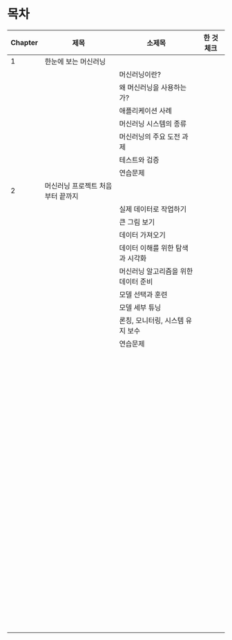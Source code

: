 # 목차

| Chapter | 제목                 | 소제목                 | 한 것 체크 |
|---------|--------------------|---------------------|--------|
| 1       | 한눈에 보는 머신러닝        |                     |        |
|         |                    | 머신러닝이란?             |        |
|         |                    | 왜 머신러닝을 사용하는가?      |        |
|         |                    | 애플리케이션 사례           |        |
|         |                    | 머신러닝 시스템의 종류        |        |
|         |                    | 머신러닝의 주요 도전 과제      |        |
|         |                    | 테스트와 검증             |        |
|         |                    | 연습문제                |        |
| 2       | 머신러닝 프로젝트 처음부터 끝까지 |                     |        |
|         |                    | 실제 데이터로 작업하기        |        |
|         |                    | 큰 그림 보기             |        |
|         |                    | 데이터 가져오기            |        |
|         |                    | 데이터 이해를 위한 탐색과 시각화  |        |
|         |                    | 머신러닝 알고리즘을 위한 데이터 준비 |        |
|         |                    | 모델 선택과 훈련           |        |
|         |                    | 모델 세부 튜닝            |        |
|         |                    | 론칭, 모니터링, 시스템 유지 보수 |        |
|         |                    | 연습문제                |        |
|         |                    |                     |        |
|         |                    |                     |        |
|         |                    |                     |        |
|         |                    |                     |        |
|         |                    |                     |        |
|         |                    |                     |        |
|         |                    |                     |        |
|         |                    |                     |        |
|         |                    |                     |        |
|         |                    |                     |        |
|         |                    |                     |        |
|         |                    |                     |        |
|         |                    |                     |        |
|         |                    |                     |        |
|         |                    |                     |        |
|         |                    |                     |        |
|         |                    |                     |        |
|         |                    |                     |        |
|         |                    |                     |        |
|         |                    |                     |        |
|         |                    |                     |        |
|         |                    |                     |        |
|         |                    |                     |        |
|         |                    |                     |        |
|         |                    |                     |        |
|         |                    |                     |        |
|         |                    |                     |        |
|         |                    |                     |        |
|         |                    |                     |        |
|         |                    |                     |        |
|         |                    |                     |        |
|         |                    |                     |        |
|         |                    |                     |        |
|         |                    |                     |        |
|         |                    |                     |        |
|         |                    |                     |        |
|         |                    |                     |        |
|         |                    |                     |        |
|         |                    |                     |        |
|         |                    |                     |        |
|         |                    |                     |        |
|         |                    |                     |        |
|         |                    |                     |        |
|         |                    |                     |        |
|         |                    |                     |        |
|         |                    |                     |        |
|         |                    |                     |        |
|         |                    |                     |        |
|         |                    |                     |        |
|         |                    |                     |        |
|         |                    |                     |        |
|         |                    |                     |        |
|         |                    |                     |        |
|         |                    |                     |        |
|         |                    |                     |        |
|         |                    |                     |        |
|         |                    |                     |        |
|         |                    |                     |        |
|         |                    |                     |        |
|         |                    |                     |        |
|         |                    |                     |        |
|         |                    |                     |        |
|         |                    |                     |        |
|         |                    |                     |        |
|         |                    |                     |        |
|         |                    |                     |        |
|         |                    |                     |        |
|         |                    |                     |        |
|         |                    |                     |        |
|         |                    |                     |        |
|         |                    |                     |        |
|         |                    |                     |        |
|         |                    |                     |        |
|         |                    |                     |        |
|         |                    |                     |        |
|         |                    |                     |        |
|         |                    |                     |        |
|         |                    |                     |        |
|         |                    |                     |        |
|         |                    |                     |        |
|         |                    |                     |        |
|         |                    |                     |        |
|         |                    |                     |        |
|         |                    |                     |        |
|         |                    |                     |        |
|         |                    |                     |        |
|         |                    |                     |        |
|         |                    |                     |        |
|         |                    |                     |        |
|         |                    |                     |        |
|         |                    |                     |        |
|         |                    |                     |        |
|         |                    |                     |        |
|         |                    |                     |        |
|         |                    |                     |        |
|         |                    |                     |        |
|         |                    |                     |        |
|         |                    |                     |        |
|         |                    |                     |        |
|         |                    |                     |        |
|         |                    |                     |        |
|         |                    |                     |        |
|         |                    |                     |        |
|         |                    |                     |        |
|         |                    |                     |        |
|         |                    |                     |        |
|         |                    |                     |        |
|         |                    |                     |        |
|         |                    |                     |        |
